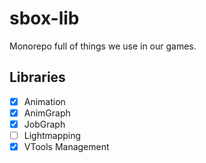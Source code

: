 # sbox-lib
Monorepo full of things we use in our games.

## Libraries
 - [x] Animation
 - [x] AnimGraph
 - [x] JobGraph
 - [ ] Lightmapping
 - [x] VTools Management
